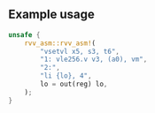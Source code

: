 
## Example usage

```rust
unsafe {
    rvv_asm::rvv_asm!(
        "vsetvl x5, s3, t6",
        "1: vle256.v v3, (a0), vm",
        "2:",
        "li {lo}, 4",
        lo = out(reg) lo,
    );
}
```
